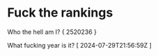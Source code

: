 # Fuck the rankings

Who the hell am I?
{ 2520236 }

What fucking year is it?
[ 2024-07-29T21:56:59Z ]
